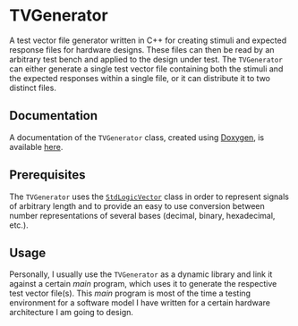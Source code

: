 TVGenerator
===========

A test vector file generator written in C++ for creating stimuli and expected
response files for hardware designs. These files can then be read by an
arbitrary test bench and applied to the design under test. The `TVGenerator` can
either generate a single test vector file containing both the stimuli and the
expected responses within a single file, or it can distribute it to two
distinct files.

Documentation
-------------

A documentation of the `TVGenerator` class, created using
[Doxygen](http://www.doxygen.org/), is available
[here](http://mbgh.github.io/tvgenerator/).

Prerequisites
-------------

The `TVGenerator` uses the
[`StdLogicVector`](https://github.com/mbgh/stdlogicvector) class in order to
represent signals of arbitrary length and to provide an easy to use conversion
between number representations of several bases (decimal, binary, hexadecimal,
etc.).

Usage
-----

Personally, I usually use the `TVGenerator` as a dynamic library and link it
against a certain *main* program, which uses it to generate the respective test
vector file(s). This *main* program is most of the time a testing environment
for a software model I have written for a certain hardware architecture I am
going to design.
